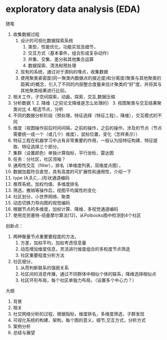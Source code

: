 # exploratory data analysis (EDA)

随笔

1. 收集数据过程
   1. 设计的可视化数据探索系统
      1. 类型，性能优化，功能实现及细节，
      2. 交互方式（基本事件，组合形成复杂动作）
      3. 并集、交集、差分和其他集合运算
      4. 数据探索、清洗和预处理
   2. 现有的系统，通过对于源码的埋点，收集数据
   3. 使用聚类紧密度(同一聚类内数据点的接近度)和分离度(聚类与其他聚类的距离)的概念，引入了不同的内部整合度量来估计聚类的“好”度，并将其与其他聚类结果进行比较。
2. 相关工作，子空间探索，动画，探索，交互,数据压缩
3. 分析数据
   1. 
   2. 降维（之前论文降维是怎么处理的）
   3. 视图聚类与交互结果聚类对比
   4. 框选节点，分析
4. 不同的数据分析阶段（预处理，特征选择（特征工程），降维），交互模式的不同
5. 维度（视图操作前后时间间隔，之前的操作，之后的操作，涉及的节点（节点需要统一成一个（或几个）维度），鼠标位置，变化（怎样表示））
6. 特征工程在机器学习中占有非常重要的作用，一般认为括特征构建、特征提取、特征选择三个部分。
7. 集群（设置颜色）单独计算指标，平行坐标，雷达图
8. 任务：分社区，社区领袖？
9. 通用性交互（filter），排名（单维度列表，双维度点图），
10. 数据加载符合直觉，具有高度的可扩展性和通用性，介绍一下
11. type (A,B,C,...)形状通道编码
12. 推荐系统，加权均值、多维度排名
13. 筛选，撤销等操作后，视图平均属性的变化
14. 社区划分，小世界网络、聚类
15. 动态切换力导向图的视觉编码
16. 根据节点的多维度，加权计算、降维、多视觉通道编码
17. 使用克劳塞特-纽曼摩尔算法[12]，从Polbooks图中检测到4个社区

创新点：

1. 两种衡量节点重要要程度的方法，
   1. 方差，加权平均，加权考虑信息量
   2. 动态增加维度信息，灵活进行维度组合的多粒度节点筛选
   3. 社区重要程度分析方法
2. 社区细分，
   1. 从而判断联系的强弱关系
   2. 社区间的消息传播，通过不同群体中相似个体的联系，降维选择相似点
   3. 社区环形布局，每个社区单独力布局，（设置多个中心力？）

大纲

1. 背景
2. 相关
3. 社交网络分析的过程，根据指标，维度排名，多维度筛选，子群发现
4. 可视化系统的构建，架构，每个图的意义，细节,交互方式，分析方式
5. 案例分析
6. 总结与展望
